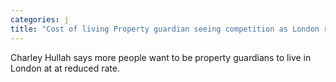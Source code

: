 ```yaml
---
categories: j
title: "Cost of living Property guardian seeing competition as London rents rise"
---
```

Charley Hullah says more people want to be property guardians to live in London at at reduced rate.